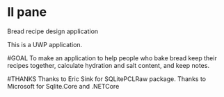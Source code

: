 # Il pane
Bread recipe design application

This is a UWP application.

#GOAL
To make an application to help people who bake bread keep their recipes together, calculate hydration and salt content, and keep notes.


#THANKS
Thanks to Eric Sink for SQLitePCLRaw package.
Thanks to Microsoft for Sqlite.Core and .NETCore